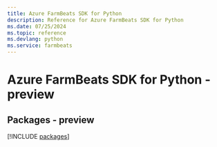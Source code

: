 ```yaml
---
title: Azure FarmBeats SDK for Python
description: Reference for Azure FarmBeats SDK for Python
ms.date: 07/25/2024
ms.topic: reference
ms.devlang: python
ms.service: farmbeats
---
```

# Azure FarmBeats SDK for Python - preview
## Packages - preview
[!INCLUDE [packages](farmbeats-index.md)]